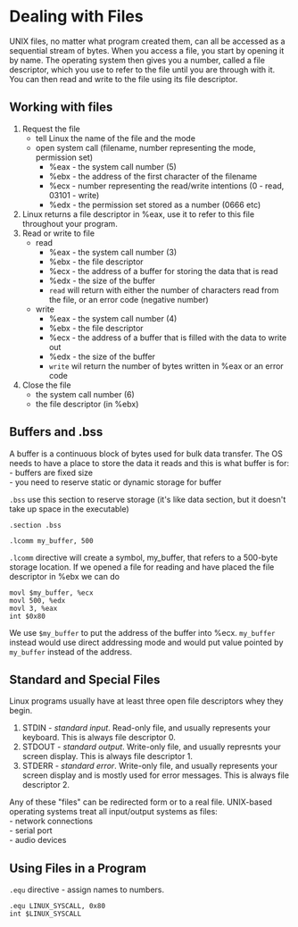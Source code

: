 # Dealing with Files

UNIX files, no matter what program created them, can all be accessed as a sequential stream of bytes.
When you access a file, you start by opening it by name. The operating
system then gives you a number, called a file descriptor, which you use to refer to
the file until you are through with it. You can then read and write to the file using
its file descriptor.

## Working with files

1. Request the file
    - tell Linux the name of the file and the mode
    - open system call (filename, number representing the mode, permission set)
        - %eax - the system call number (5)
        - %ebx - the address of the first character of the filename
        - %ecx - number representing the read/write intentions (0 - read, 03101 - write)
        - %edx - the permission set stored as a number (0666 etc)
2. Linux returns a file descriptor in %eax, use it to refer to this file throughout your program.
3. Read or write to file
    - read
        - %eax - the system call number (3)
        - %ebx - the file descriptor
        - %ecx - the address of a buffer for storing the data that is read
        - %edx - the size of the buffer
        - `read` will return with either the number of characters read from the file, or an error code (negative number)
    - write
        - %eax - the system call number (4)
        - %ebx - the file descriptor
        - %ecx - the address of a buffer that is filled with the data to write out
        - %edx - the size of the buffer
        - `write` wil return the number of bytes written in %eax or an error code
4. Close the file
    - the system call number (6)
    - the file descriptor (in %ebx)

## Buffers and .bss

A buffer is a continuous block of bytes used for bulk data transfer. The OS needs to have a place to store the data it reads and this is what buffer is for:  
    - buffers are fixed size  
    - you need to reserve static or dynamic storage for buffer
    
    
`.bss` use this section to reserve storage (it's like data section, but it doesn't take up space in the executable)

```assembly
.section .bss

.lcomm my_buffer, 500
```

`.lcomm` directive will create a symbol, my_buffer, that refers to a 500-byte storage location.
If we opened a file for reading and have placed the file descriptor in %ebx we can do

```assembly
movl $my_buffer, %ecx
movl 500, %edx
movl 3, %eax
int $0x80
```
We use `$my_buffer` to put the address of the buffer into %ecx. `my_buffer` instead would use direct addressing mode and would put value pointed by `my_buffer` instead of the address.

## Standard and Special Files

Linux programs usually have at least three open file descriptors whey they begin.

1. STDIN - *standard input*. Read-only file, and usually represents your keyboard. This is always file descriptor 0.
2. STDOUT - *standard output*. Write-only file, and usually represnts your screen display. This is always file descriptor 1.
3. STDERR - *standard error*. Write-only file, and usually represents your screen display and is mostly used for error messages. This is always file descriptor 2.

Any of these "files" can be redirected form or to a real file. UNIX-based operating systems treat all input/output systems as files:  
    - network connections  
    - serial port  
    - audio devices  

## Using Files in a Program

`.equ` directive - assign names to numbers.

```assembly
.equ LINUX_SYSCALL, 0x80
int $LINUX_SYSCALL
```
